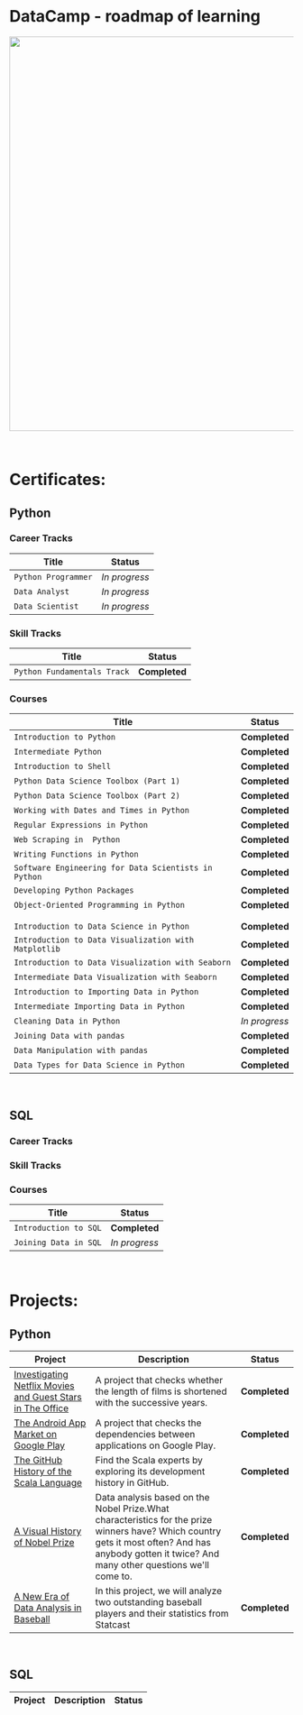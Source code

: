 <pre> </pre>

# DataCamp - roadmap of learning



<p align="center"> 
<img src="https://www.datacamp.com/datacamp.png?v=20102020" width="700">
</p>
<pre> </pre>

# Certificates:

## Python
### Career Tracks
| Title | Status |
| --- | --- |
| `Python Programmer` | *In progress* |
| `Data Analyst` | *In progress* |
| `Data Scientist` | *In progress* |

### Skill Tracks
| Title | Status |
| --- | --- |
| `Python Fundamentals Track` | **Completed** |

### Courses
| Title | Status |
| --- | --- |
| `Introduction to Python` | **Completed** |
| `Intermediate Python` | **Completed** |
| `Introduction to Shell` | **Completed** |
| `Python Data Science Toolbox (Part 1)` | **Completed** |
| `Python Data Science Toolbox (Part 2)` | **Completed** |
| `Working with Dates and Times in Python` |**Completed** |
|`Regular Expressions in Python`|**Completed**|
|`Web Scraping in  Python`|**Completed**|
| `Writing Functions in Python` | **Completed** |
|`Software Engineering for Data Scientists in Python`|**Completed**|
|`Developing Python Packages`|**Completed**|
| `Object-Oriented Programming in Python` | **Completed** |
||
||
| `Introduction to Data Science in Python` | **Completed** |
| `Introduction to Data Visualization with Matplotlib` | **Completed** |
| `Introduction to Data Visualization with Seaborn` | **Completed** |
| `Intermediate Data Visualization with Seaborn` |**Completed** |
| `Introduction to Importing Data in Python` | **Completed** |
| `Intermediate Importing Data in Python` | **Completed** |
| `Cleaning Data in Python` |*In progress* |
| `Joining Data with pandas` | **Completed** |
| `Data Manipulation with pandas` | **Completed** |
| `Data Types for Data Science in Python` | **Completed** |

<pre> </pre>
## SQL
### Career Tracks
### Skill Tracks
### Courses
| Title | Status |
| --- | --- |
| `Introduction to SQL` | **Completed** |
| `Joining Data in SQL` |*In progress* |


<pre> </pre>
# Projects:

## Python
| Project | Description |Status|
| --- | --- | --- |
|[Investigating Netflix Movies and Guest Stars in The Office](https://github.com/mbarul/Data-Camp---roadmap-of-learning/blob/master/projects/python/Investigating%20Netflix%20Movies%20and%20Guest%20Stars%20in%20The%20Office/Investigating%20Netflix%20Movies%20and%20Guest%20Stars%20in%20The%20Office.ipynb)|A project that checks whether the length of films is shortened with the successive years.|**Completed**|
| [The Android App Market on Google Play](https://github.com/mbarul/Data-Camp---roadmap-of-learning/blob/master/projects/python/The%20Android%20App%20Market%20on%20Google%20Play/The%20Android%20App%20Market%20on%20Google%20Play.ipynb) | A project that checks the dependencies between applications on Google Play. | **Completed** |
| [The GitHub History of the Scala Language](https://github.com/mbarul/Data-Camp---roadmap-of-learning/blob/master/projects/python/The%20GitHub%20History%20of%20the%20Scala%20Language/The%20GitHub%20History%20of%20the%20Scala%20Language.ipynb) | Find the Scala experts by exploring its development history in GitHub. |**Completed** |
|[A Visual History of Nobel Prize](https://github.com/mbarul/Data-Camp---roadmap-of-learning/blob/master/projects/python/A%20Visual%20History%20of%20Nobel%20Prize%20Winners/A%20Visual%20History%20of%20Nobel%20Prize%20Winners.ipynb)|Data analysis based on the Nobel Prize.What characteristics for the prize winners have? Which country gets it most often? And has anybody gotten it twice? And many other questions we'll come to.|**Completed**|
|[A New Era of Data Analysis in Baseball](https://github.com/mbarul/Data-Camp---roadmap-of-learning/blob/master/projects/python/A%20New%20Era%20of%20Data%20Analysis%20in%20Baseball/A%20New%20Era%20of%20Data%20Analysis%20in%20Baseball.ipynb)|In this project, we will analyze two outstanding baseball players and their statistics from Statcast|**Completed**|
<pre> </pre>
## SQL
| Project | Description |Status|
| --- | --- | --- |
<pre> </pre>
